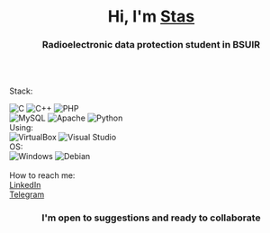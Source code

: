 <h1 align="center">Hi, I'm <a href="https://www.linkedin.com/in/stanislav-sutulo-708975228/" target="_blank">Stas</a> 


<h3 align="center">Radioelectronic data protection student in BSUIR</h3><br><br>

  Stack:
<!--
Here are some ideas to get you started:

- 🔭 I’m currently working on ...
- 🌱 I’m currently learning ...
- 👯 I’m looking to collaborate on ...
- 🤔 I’m looking for help with ...
- 💬 Ask me about ...
- 📫 How to reach me: ...
- 😄 Pronouns: ...
- ⚡ Fun fact: ...
-->
![C](https://img.shields.io/badge/c-%2300599C.svg?style=for-the-badge&logo=c&logoColor=white)
![C++](https://img.shields.io/badge/c++-%2300599C.svg?style=for-the-badge&logo=c%2B%2B&logoColor=white)
![PHP](https://img.shields.io/badge/php-%23777BB4.svg?style=for-the-badge&logo=php&logoColor=white)\
![MySQL](https://img.shields.io/badge/mysql-%2300f.svg?style=for-the-badge&logo=mysql&logoColor=white)
![Apache](https://img.shields.io/badge/apache-%23D42029.svg?style=for-the-badge&logo=apache&logoColor=white)
![Python](https://img.shields.io/badge/python-3670A0?style=for-the-badge&logo=python&logoColor=ffdd54)
 <br>Using:<br>
 ![VirtualBox](https://a11ybadges.com/badge?logo=virtualbox)
 ![Visual Studio](https://a11ybadges.com/badge?logo=visualstudio)
 <br>OS:<br>
 ![Windows](https://a11ybadges.com/badge?logo=windows)
 ![Debian](https://a11ybadges.com/badge?logo=debian)
 <br><br>
  How to reach me: <br><a href="https://www.linkedin.com/in/stanislav-sutulo-708975228/" target="_blank">LinkedIn</a>
  <br><a href="https://t.me/Ktg336" target="_blank">Telegram</a>
  <br>
  <h3 align="center">I'm open to suggestions and ready to collaborate</h3><br><br>
